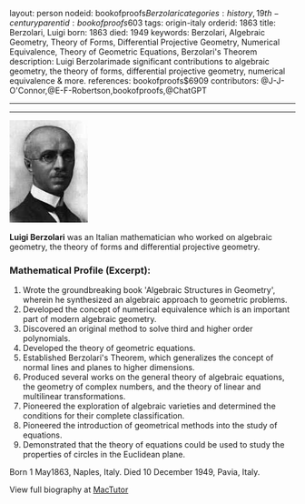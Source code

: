 layout: person
nodeid: bookofproofs$Berzolari
categories: history,19th-century
parentid: bookofproofs$603
tags: origin-italy
orderid: 1863
title: Berzolari, Luigi
born: 1863
died: 1949
keywords: Berzolari, Algebraic Geometry, Theory of Forms, Differential Projective Geometry, Numerical Equivalence, Theory of Geometric Equations, Berzolari's Theorem
description: Luigi Berzolarimade significant contributions to algebraic geometry, the theory of forms, differential projective geometry, numerical equivalence & more.
references: bookofproofs$6909
contributors: @J-J-O'Connor,@E-F-Robertson,bookofproofs,@ChatGPT

---



---

![Berzolari.jpg](https://github.com/bookofproofs/bookofproofs.github.io/blob/main/_sources/_assets/images/portraits/Berzolari.jpg?raw=true)

**Luigi Berzolari** was an Italian mathematician who worked on algebraic geometry, the theory of forms and differential projective geometry.

### Mathematical Profile (Excerpt):
1. Wrote the groundbreaking book 'Algebraic Structures in Geometry', wherein he synthesized an algebraic approach to geometric problems.
2. Developed the concept of numerical equivalence which is an important part of modern algebraic geometry.
3. Discovered an original method to solve third and higher order polynomials.
4. Developed the theory of geometric equations.
5. Established Berzolari's Theorem, which generalizes the concept of normal lines and planes to higher dimensions.
6. Produced several works on the general theory of algebraic equations, the geometry of complex numbers, and the theory of linear and multilinear transformations.
7. Pioneered the exploration of algebraic varieties and determined the conditions for their complete classification.
8. Pioneered the introduction of geometrical methods into the study of equations.
9. Demonstrated that the theory of equations could be used to study the properties of circles in the Euclidean plane.

Born 1 May1863, Naples, Italy. Died 10 December 1949, Pavia, Italy.

View full biography at [MacTutor](https://mathshistory.st-andrews.ac.uk/Biographies/Berzolari/)

